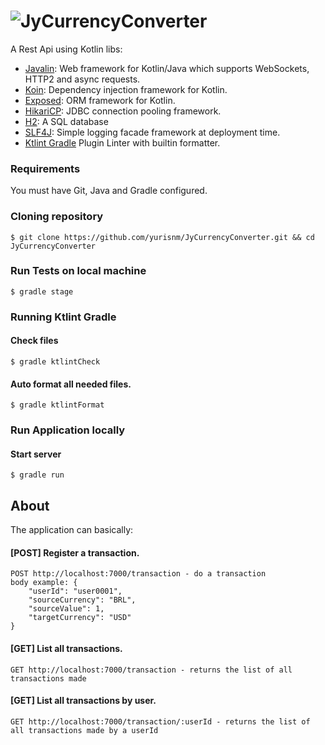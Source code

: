 # ![JyCurrencyConverter](https://imgur.com/a/3sjgRRm)
A Rest Api using Kotlin libs: 

- [Javalin](https://javalin.io/): Web framework for Kotlin/Java which supports WebSockets, HTTP2 and async requests.
- [Koin](https://insert-koin.io/): Dependency injection framework for Kotlin.
- [Exposed](https://github.com/JetBrains/Exposed): ORM framework for Kotlin.
- [HikariCP](https://www.baeldung.com/hikaricp): JDBC connection pooling framework.
- [H2](https://www.h2database.com/html/main.html): A SQL database
- [SLF4J](http://www.slf4j.org/): Simple logging facade framework at deployment time.
- [Ktlint Gradle](https://github.com/jlleitschuh/ktlint-gradle#intellij-idea-only-plugin) Plugin Linter with builtin formatter.

### Requirements
You must have Git, Java and Gradle configured.

### Cloning repository
```
$ git clone https://github.com/yurisnm/JyCurrencyConverter.git && cd JyCurrencyConverter
```

### Run Tests on local machine
```
$ gradle stage
```

### Running Ktlint Gradle

#### Check files
```
$ gradle ktlintCheck
```

#### Auto format all needed files.
```
$ gradle ktlintFormat
```

### Run Application locally

#### Start server
```
$ gradle run
```

## About

The application can basically:
#### [POST] Register a transaction.
```
POST http://localhost:7000/transaction - do a transaction
body example: {
	"userId": "user0001",
	"sourceCurrency": "BRL",
	"sourceValue": 1,
	"targetCurrency": "USD"
}
```
#### [GET] List all transactions.
```
GET http://localhost:7000/transaction - returns the list of all transactions made
```
#### [GET] List all transactions by user.
```
GET http://localhost:7000/transaction/:userId - returns the list of all transactions made by a userId
```
